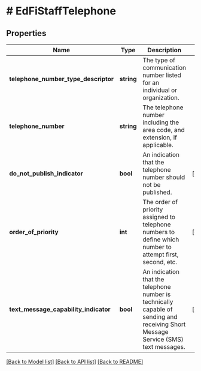# # EdFiStaffTelephone

## Properties

Name | Type | Description | Notes
------------ | ------------- | ------------- | -------------
**telephone_number_type_descriptor** | **string** | The type of communication number listed for an individual or organization. |
**telephone_number** | **string** | The telephone number including the area code, and extension, if applicable. |
**do_not_publish_indicator** | **bool** | An indication that the telephone number should not be published. | [optional]
**order_of_priority** | **int** | The order of priority assigned to telephone numbers to define which number to attempt first, second, etc. | [optional]
**text_message_capability_indicator** | **bool** | An indication that the telephone number is technically capable of sending and receiving Short Message Service (SMS) text messages. | [optional]

[[Back to Model list]](../../README.md#models) [[Back to API list]](../../README.md#endpoints) [[Back to README]](../../README.md)
